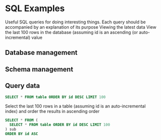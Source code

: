# SQL Examples

Useful SQL queries for doing interesting things.
Each query should be accompanied by an explanation of its purpose
Viewing the latest data
View the last 100 rows in the database (assuming id is an ascending (or auto-incremental) value

## Database management

## Schema management

## Query data

```sql
SELECT * FROM table ORDER BY id DESC LIMIT 100
```

Select the last 100 rows in a table (assuming id is an auto-incremental index) and order the results in ascending order

```sql
SELECT * FROM (
  SELECT * FROM table ORDER BY id DESC LIMIT 100
) sub
ORDER BY id ASC
```
